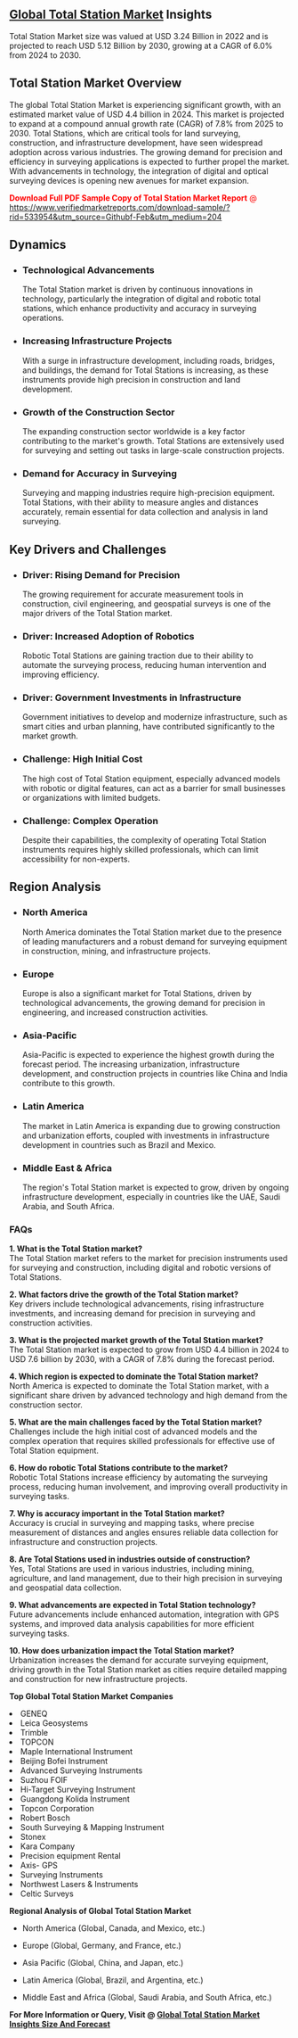 <h2><a href="https://www.verifiedmarketreports.com/download-sample/?rid=533954&amp;utm_source=Githubf&amp;utm_medium=204" target="_blank">Global Total Station Market</a> Insights</h2><p>Total Station Market size was valued at USD 3.24 Billion in 2022 and is projected to reach USD 5.12 Billion by 2030, growing at a CAGR of 6.0% from 2024 to 2030.</p><p> <h2>Total Station Market Overview</h2> <p>The global Total Station Market is experiencing significant growth, with an estimated market value of USD 4.4 billion in 2024. This market is projected to expand at a compound annual growth rate (CAGR) of 7.8% from 2025 to 2030. Total Stations, which are critical tools for land surveying, construction, and infrastructure development, have seen widespread adoption across various industries. The growing demand for precision and efficiency in surveying applications is expected to further propel the market. With advancements in technology, the integration of digital and optical surveying devices is opening new avenues for market expansion.</p> <p><p><span class=""><span style="color: #ff0000;"><strong>Download Full PDF Sample Copy of Total Station Market Report</strong> @ </span><a href="https://www.verifiedmarketreports.com/download-sample/?rid=533954&amp;utm_source=Githubf-Feb&amp;utm_medium=204" target="_blank">https://www.verifiedmarketreports.com/download-sample/?rid=533954&amp;utm_source=Githubf-Feb&amp;utm_medium=204</a></span></p></p> <h2>Dynamics</h2> <ul> <li><h3>Technological Advancements</h3> The Total Station market is driven by continuous innovations in technology, particularly the integration of digital and robotic total stations, which enhance productivity and accuracy in surveying operations.</li> <li><h3>Increasing Infrastructure Projects</h3> With a surge in infrastructure development, including roads, bridges, and buildings, the demand for Total Stations is increasing, as these instruments provide high precision in construction and land development.</li> <li><h3>Growth of the Construction Sector</h3> The expanding construction sector worldwide is a key factor contributing to the market's growth. Total Stations are extensively used for surveying and setting out tasks in large-scale construction projects.</li> <li><h3>Demand for Accuracy in Surveying</h3> Surveying and mapping industries require high-precision equipment. Total Stations, with their ability to measure angles and distances accurately, remain essential for data collection and analysis in land surveying.</li> </ul> <h2>Key Drivers and Challenges</h2> <ul> <li><h3>Driver: Rising Demand for Precision</h3> The growing requirement for accurate measurement tools in construction, civil engineering, and geospatial surveys is one of the major drivers of the Total Station market.</li> <li><h3>Driver: Increased Adoption of Robotics</h3> Robotic Total Stations are gaining traction due to their ability to automate the surveying process, reducing human intervention and improving efficiency.</li> <li><h3>Driver: Government Investments in Infrastructure</h3> Government initiatives to develop and modernize infrastructure, such as smart cities and urban planning, have contributed significantly to the market growth.</li> <li><h3>Challenge: High Initial Cost</h3> The high cost of Total Station equipment, especially advanced models with robotic or digital features, can act as a barrier for small businesses or organizations with limited budgets.</li> <li><h3>Challenge: Complex Operation</h3> Despite their capabilities, the complexity of operating Total Station instruments requires highly skilled professionals, which can limit accessibility for non-experts.</li> </ul> <h2>Region Analysis</h2> <ul> <li><h3>North America</h3> North America dominates the Total Station market due to the presence of leading manufacturers and a robust demand for surveying equipment in construction, mining, and infrastructure projects.</li> <li><h3>Europe</h3> Europe is also a significant market for Total Stations, driven by technological advancements, the growing demand for precision in engineering, and increased construction activities.</li> <li><h3>Asia-Pacific</h3> Asia-Pacific is expected to experience the highest growth during the forecast period. The increasing urbanization, infrastructure development, and construction projects in countries like China and India contribute to this growth.</li> <li><h3>Latin America</h3> The market in Latin America is expanding due to growing construction and urbanization efforts, coupled with investments in infrastructure development in countries such as Brazil and Mexico.</li> <li><h3>Middle East & Africa</h3> The region's Total Station market is expected to grow, driven by ongoing infrastructure development, especially in countries like the UAE, Saudi Arabia, and South Africa.</li> </ul> <h3>FAQs</h3> <p><strong>1. What is the Total Station market?</strong><br> The Total Station market refers to the market for precision instruments used for surveying and construction, including digital and robotic versions of Total Stations.</p> <p><strong>2. What factors drive the growth of the Total Station market?</strong><br> Key drivers include technological advancements, rising infrastructure investments, and increasing demand for precision in surveying and construction activities.</p> <p><strong>3. What is the projected market growth of the Total Station market?</strong><br> The Total Station market is expected to grow from USD 4.4 billion in 2024 to USD 7.6 billion by 2030, with a CAGR of 7.8% during the forecast period.</p> <p><strong>4. Which region is expected to dominate the Total Station market?</strong><br> North America is expected to dominate the Total Station market, with a significant share driven by advanced technology and high demand from the construction sector.</p> <p><strong>5. What are the main challenges faced by the Total Station market?</strong><br> Challenges include the high initial cost of advanced models and the complex operation that requires skilled professionals for effective use of Total Station equipment.</p> <p><strong>6. How do robotic Total Stations contribute to the market?</strong><br> Robotic Total Stations increase efficiency by automating the surveying process, reducing human involvement, and improving overall productivity in surveying tasks.</p> <p><strong>7. Why is accuracy important in the Total Station market?</strong><br> Accuracy is crucial in surveying and mapping tasks, where precise measurement of distances and angles ensures reliable data collection for infrastructure and construction projects.</p> <p><strong>8. Are Total Stations used in industries outside of construction?</strong><br> Yes, Total Stations are used in various industries, including mining, agriculture, and land management, due to their high precision in surveying and geospatial data collection.</p> <p><strong>9. What advancements are expected in Total Station technology?</strong><br> Future advancements include enhanced automation, integration with GPS systems, and improved data analysis capabilities for more efficient surveying tasks.</p> <p><strong>10. How does urbanization impact the Total Station market?</strong><br> Urbanization increases the demand for accurate surveying equipment, driving growth in the Total Station market as cities require detailed mapping and construction for new infrastructure projects.</p> </p><p><strong>Top Global Total Station Market Companies</strong></p><div data-test-id=""><p><li>GENEQ</li><li> Leica Geosystems</li><li> Trimble</li><li> TOPCON</li><li> Maple International Instrument</li><li> Beijing Bofei Instrument</li><li> Advanced Surveying Instruments</li><li> Suzhou FOIF</li><li> Hi-Target Surveying Instrument</li><li> Guangdong Kolida Instrument</li><li> Topcon Corporation</li><li> Robert Bosch</li><li> South Surveying & Mapping Instrument</li><li> Stonex</li><li> Kara Company</li><li> Precision equipment Rental</li><li> Axis- GPS</li><li> Surveying Instruments</li><li> Northwest Lasers & Instruments</li><li> Celtic Surveys</li></p><div><strong>Regional Analysis of&nbsp;Global Total Station Market</strong></div><ul><li dir="ltr"><p dir="ltr">North America&nbsp;(Global, Canada, and Mexico, etc.)</p></li><li dir="ltr"><p dir="ltr">Europe (Global, Germany, and France, etc.)</p></li><li dir="ltr"><p dir="ltr">Asia Pacific&nbsp;(Global, China, and Japan, etc.)</p></li><li dir="ltr"><p dir="ltr">Latin America&nbsp;(Global, Brazil, and Argentina, etc.)</p></li><li dir="ltr">Middle East and Africa&nbsp;(Global, Saudi Arabia, and South Africa, etc.)</li></ul><p><strong>For More Information or Query, Visit @&nbsp;</strong><strong><a href="https://www.verifiedmarketreports.com/product/total-station-market-size-and-forecast/?utm_source=Githubf&amp;utm_medium=204" target="_blank">Global Total Station Market Insights Size And Forecast</a></strong></p></div>
